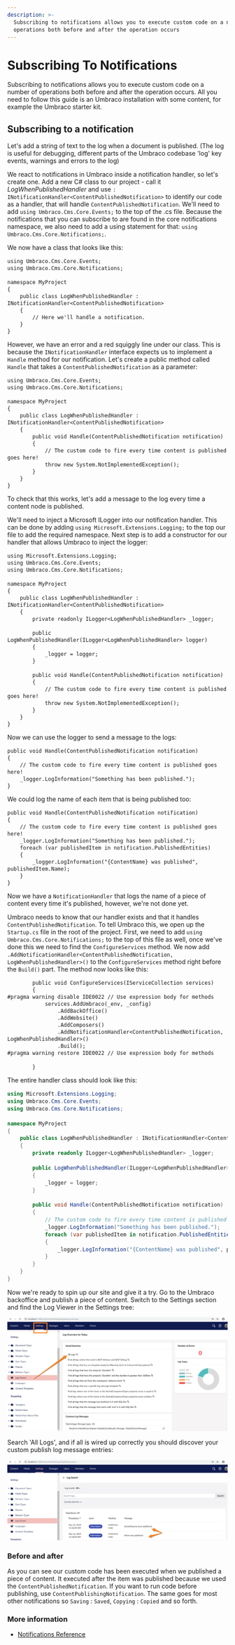 ```yaml
---
description: >-
  Subscribing to notifications allows you to execute custom code on a number of
  operations both before and after the operation occurs
---
```


# Subscribing To Notifications

Subscribing to notifications allows you to execute custom code on a number of operations both before and after the operation occurs. All you need to follow this guide is an Umbraco installation with some content, for example the Umbraco starter kit.

## Subscribing to a notification

Let's add a string of text to the log when a document is published. (The log is useful for debugging, different parts of the Umbraco codebase 'log' key events, warnings and errors to the log)

We react to notifications in Umbraco inside a notification handler, so let's create one. Add a new C# class to our project - call it _LogWhenPublishedHandler_ and use `: INotificationHandler<ContentPublishedNotification>` to identify our code as a handler, that will handle `ContentPublishedNotification`. We'll need to add `using Umbraco.Cms.Core.Events;` to the top of the .cs file. Because the notifications that you can subscribe to are found in the core notifications namespace, we also need to add a using statement for that: `using Umbraco.Cms.Core.Notifications;`.

We now have a class that looks like this:

```
using Umbraco.Cms.Core.Events;
using Umbraco.Cms.Core.Notifications;

namespace MyProject
{
    public class LogWhenPublishedHandler : INotificationHandler<ContentPublishedNotification>
    {
        // Here we'll handle a notification.
    }
}
```

However, we have an error and a red squiggly line under our class. This is because the `INotificationHandler` interface expects us to implement a `Handle` method for our notification. Let's create a public method called `Handle` that takes a `ContentPublishedNotification` as a parameter:

```
using Umbraco.Cms.Core.Events;
using Umbraco.Cms.Core.Notifications;

namespace MyProject
{
    public class LogWhenPublishedHandler : INotificationHandler<ContentPublishedNotification>
    {
        public void Handle(ContentPublishedNotification notification)
        {
            // The custom code to fire every time content is published goes here!
            throw new System.NotImplementedException();
        }
    }
}
```

To check that this works, let's add a message to the log every time a content node is published.

We'll need to inject a Microsoft ILogger into our notification handler. This can be done by adding `using Microsoft.Extensions.Logging;` to the top our file to add the required namespace. Next step is to add a constructor for our handler that allows Umbraco to inject the logger:

```
using Microsoft.Extensions.Logging;
using Umbraco.Cms.Core.Events;
using Umbraco.Cms.Core.Notifications;

namespace MyProject
{
    public class LogWhenPublishedHandler : INotificationHandler<ContentPublishedNotification>
    {
        private readonly ILogger<LogWhenPublishedHandler> _logger;

        public LogWhenPublishedHandler(ILogger<LogWhenPublishedHandler> logger)
        {
            _logger = logger;
        }
        
        public void Handle(ContentPublishedNotification notification)
        {
            // The custom code to fire every time content is published goes here!
            throw new System.NotImplementedException();
        }
    }
}
```

Now we can use the logger to send a message to the logs:

```
public void Handle(ContentPublishedNotification notification)
{
    // The custom code to fire every time content is published goes here!
    _logger.LogInformation("Something has been published.");
}
```

We could log the name of each item that is being published too:

```
public void Handle(ContentPublishedNotification notification)
{
    // The custom code to fire every time content is published goes here!
    _logger.LogInformation("Something has been published.");
    foreach (var publishedItem in notification.PublishedEntities)
    {
        _logger.LogInformation("{ContentName} was published", publishedItem.Name);
    }
}
```

Now we have a `NotificationHandler` that logs the name of a piece of content every time it's published, however, we're not done yet.

Umbraco needs to know that our handler exists and that it handles `ContentPublishedNotification`. To tell Umbraco this, we open up the `Startup.cs` file in the root of the project. First, we need to add `using Umbraco.Cms.Core.Notifications;` to the top of this file as well, once we've done this we need to find the `ConfigureServices` method. We now add `.AddNotificationHandler<ContentPublishedNotification, LogWhenPublishedHandler>()` to the `ConfigureServices` method right before the `Build()` part. The method now looks like this:

```
        public void ConfigureServices(IServiceCollection services)
        {
#pragma warning disable IDE0022 // Use expression body for methods
            services.AddUmbraco(_env, _config)
                .AddBackOffice()             
                .AddWebsite()
                .AddComposers()
                .AddNotificationHandler<ContentPublishedNotification, LogWhenPublishedHandler>()
                .Build();
#pragma warning restore IDE0022 // Use expression body for methods

        }
```

The entire handler class should look like this:

```csharp
using Microsoft.Extensions.Logging;
using Umbraco.Cms.Core.Events;
using Umbraco.Cms.Core.Notifications;

namespace MyProject
{
    public class LogWhenPublishedHandler : INotificationHandler<ContentPublishedNotification>
    {
        private readonly ILogger<LogWhenPublishedHandler> _logger;

        public LogWhenPublishedHandler(ILogger<LogWhenPublishedHandler> logger)
        {
            _logger = logger;
        }
        
        public void Handle(ContentPublishedNotification notification)
        {
            // The custom code to fire every time content is published goes here!
            _logger.LogInformation("Something has been published.");
            foreach (var publishedItem in notification.PublishedEntities)
            {
                _logger.LogInformation("{ContentName} was published", publishedItem.Name);
            }
        }
    }
}
```

Now we're ready to spin up our site and give it a try. Go to the Umbraco backoffice and publish a piece of content. Switch to the Settings section and find the Log Viewer in the Settings tree:

![Log Viewer](../../../../10/umbraco-cms/fundamentals/code/images/log-viewer.png)

Search 'All Logs', and if all is wired up correctly you should discover your custom publish log message entries:

![Messages in Log](../../../../10/umbraco-cms/fundamentals/code/images/log-messages.png)

### Before and after

As you can see our custom code has been executed when we published a piece of content. It executed after the item was published because we used the `ContentPublishedNotification`. If you want to run code before publishing, use `ContentPublishingNotification`. The same goes for most other notifications so `Saving` : `Saved`, `Copying` : `Copied` and so forth.

### More information

* [Notifications Reference](../../reference/notifications/)
